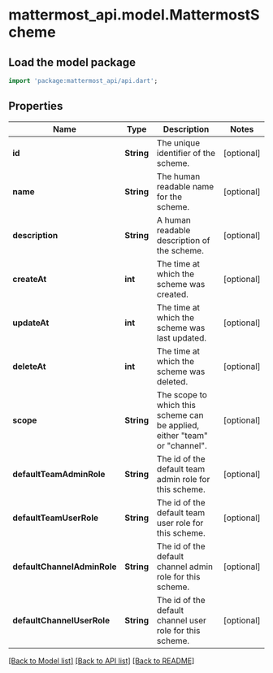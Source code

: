 # mattermost_api.model.MattermostScheme

## Load the model package
```dart
import 'package:mattermost_api/api.dart';
```

## Properties
Name | Type | Description | Notes
------------ | ------------- | ------------- | -------------
**id** | **String** | The unique identifier of the scheme. | [optional] 
**name** | **String** | The human readable name for the scheme. | [optional] 
**description** | **String** | A human readable description of the scheme. | [optional] 
**createAt** | **int** | The time at which the scheme was created. | [optional] 
**updateAt** | **int** | The time at which the scheme was last updated. | [optional] 
**deleteAt** | **int** | The time at which the scheme was deleted. | [optional] 
**scope** | **String** | The scope to which this scheme can be applied, either \"team\" or \"channel\". | [optional] 
**defaultTeamAdminRole** | **String** | The id of the default team admin role for this scheme. | [optional] 
**defaultTeamUserRole** | **String** | The id of the default team user role for this scheme. | [optional] 
**defaultChannelAdminRole** | **String** | The id of the default channel admin role for this scheme. | [optional] 
**defaultChannelUserRole** | **String** | The id of the default channel user role for this scheme. | [optional] 

[[Back to Model list]](../GENERATED_README.md#documentation-for-models) [[Back to API list]](../GENERATED_README.md#documentation-for-api-endpoints) [[Back to README]](../GENERATED_README.md)


